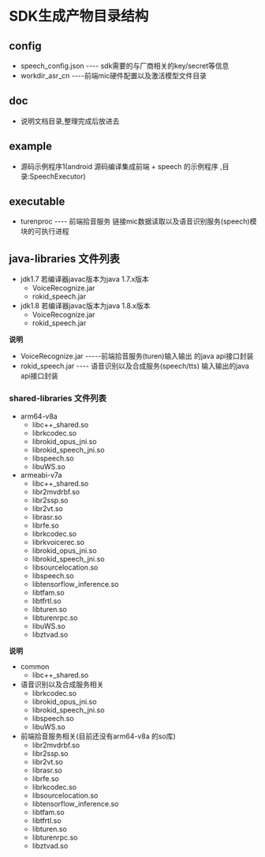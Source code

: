 # SDK生成产物目录结构
## config
* speech_config.json ---- sdk需要的与厂商相关的key/secret等信息
* workdir_asr_cn  ----前端mic硬件配置以及激活模型文件目录

## doc
 - 说明文档目录,整理完成后放进去

## example
 - 源码示例程序1(android 源码编译集成前端 + speech 的示例程序 ,目录:SpeechExecutor)

## executable
* turenproc   ---- 前端拾音服务 链接mic数据读取以及语音识别服务(speech)模块的可执行进程
 
## java-libraries  文件列表
* jdk1.7  若编译器javac版本为java 1.7.x版本
  * VoiceRecognize.jar
  * rokid_speech.jar
* jdk1.8  若编译器javac版本为java 1.8.x版本
  * VoiceRecognize.jar
  * rokid_speech.jar

**说明**
* VoiceRecognize.jar    -----前端拾音服务(turen)输入输出 的java api接口封装
* rokid_speech.jar    ---- 语音识别以及合成服务(speech/tts) 输入输出的java api接口封装

### shared-libraries 文件列表
* arm64-v8a
   * libc++_shared.so
   * librkcodec.so
   * librokid_opus_jni.so
   *  librokid_speech_jni.so
   * libspeech.so
   * libuWS.so
*  armeabi-v7a
   * libc++_shared.so
   * libr2mvdrbf.so
   * libr2ssp.so
   * libr2vt.so
   * librasr.so
   * librfe.so
   * librkcodec.so
   * librkvoicerec.so
   * librokid_opus_jni.so
   * librokid_speech_jni.so
   * libsourcelocation.so
   * libspeech.so
   * libtensorflow_inference.so
   * libtfam.so
   * libtfrtl.so
   * libturen.so
   * libturenrpc.so
   * libuWS.so
   * libztvad.so

**说明**
* common
  * libc++_shared.so
* 语音识别以及合成服务相关
  * librkcodec.so
  * librokid_opus_jni.so
  * librokid_speech_jni.so
  * libspeech.so
  * libuWS.so
* 前端拾音服务相关(目前还没有arm64-v8a 的so库)
  * libr2mvdrbf.so
  * libr2ssp.so
  * libr2vt.so
  * librasr.so
  * librfe.so
  * librkcodec.so
  * libsourcelocation.so
  * libtensorflow_inference.so
  * libtfam.so
  * libtfrtl.so
  * libturen.so
  * libturenrpc.so
  * libztvad.so


